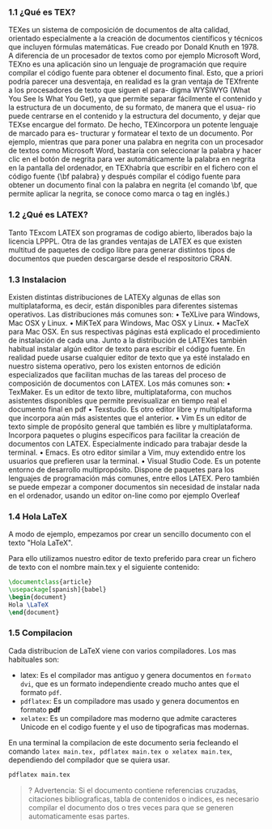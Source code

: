 ### 1.1 ¿Qué es TEX?
TEXes un sistema de composición de documentos de alta calidad, orientado especialmente
a la creación de documentos científicos y técnicos que incluyen fórmulas matemáticas.
Fue creado por Donald Knuth en 1978.
A diferencia de un procesador de textos como por ejemplo Microsoft Word, TEXno es
una aplicación sino un lenguaje de programación que require compilar el código fuente
para obtener el documento final. Esto, que a priori podría parecer una desventaja, en
realidad es la gran ventaja de TEXfrente a los procesadores de texto que siguen el para-
digma WYSIWYG (What You See Is What You Get), ya que permite separar fácilmente
el contenido y la estructura de un documento, de su formato, de manera que el usua-
rio puede centrarse en el contenido y la estructura del documento, y dejar que TEXse
encargue del formato. De hecho, TEXincorpora un potente lenguaje de marcado para es-
tructurar y formatear el texto de un documento. Por ejemplo, mientras que para poner
una palabra en negrita con un procesador de textos como Microsoft Word, bastaría con
seleccionar la palabra y hacer clic en el botón de negrita para ver automáticamente la
palabra en negrita en la pantalla del ordenador, en TEXhabría que escribir en el fichero
con el código fuente {\bf palabra} y después compilar el código fuente para obtener
un documento final con la palabra en negrita (el comando \bf, que permite aplicar la
negrita, se conoce como marca o tag en inglés.)

### 1.2 ¿Qué es LATEX?

Tanto TExcom LATEX son programas de codigo abierto, liberados bajo la licencia LPPPL.
Otra de las grandes ventajas de LATEX es que existen multitud de paquetes de codigo libre para generar distintos tipos de documentos que pueden descargarse desde el respositorio CRAN.

### 1.3 Instalacion 

Existen distintas distribuciones de LATEXy algunas de ellas son multiplataforma, es decir,
están disponibles para diferentes sistemas operativos. Las distribuciones más comunes
son:
• TeXLive para Windows, Mac OSX y Linux.
• MiKTeX para Windows, Mac OSX y Linux.
• MacTeX para Mac OSX.
En sus respectivas páginas está explicado el procedimiento de instalación de cada una.
Junto a la distribución de LATEXes también habitual instalar algún editor de texto para
escribir el código fuente. En realidad puede usarse cualquier editor de texto que ya esté
instalado en nuestro sistema operativo, pero los existen entornos de edición especializados
que facilitan muchas de las tareas del proceso de composición de documentos con LATEX.
Los más comunes son:
• TexMaker. Es un editor de texto libre, multiplataforma, con muchos asistentes
disponibles que permite previsualizar en tiempo real el documento final en pdf
• Texstudio. Es otro editor libre y multiplataforma que incorpora aún más asistentes
que el anterior.
• Vim Es un editor de texto simple de propósito general que también es libre y
multiplataforma. Incorpora paquetes o plugins específicos para facilitar la creación
de documentos con LATEX. Especialmente indicado para trabajar desde la terminal.
• Emacs. Es otro editor similar a Vim, muy extendido entre los usuarios que prefieren
usar la terminal.
• Visual Studio Code. Es un potente entorno de desarrollo multipropósito. Dispone
de paquetes para los lenguajes de programación más comunes, entre ellos LATEX.
Pero también se puede empezar a componer documentos sin necesidad de instalar nada
en el ordenador, usando un editor on-line como por ejemplo Overleaf

### 1.4 Hola LaTeX

A modo de ejemplo, empezamos por crear un sencillo documento con el texto "Hola LaTeX".

Para ello utilizamos nuestro editor de texto preferido para crear un fichero de texto con el nombre main.tex y el siguiente contenido:

```tex
\documentclass{article}
\usepackage[spanish]{babel}
\begin{document}
Hola \LaTeX
\end{document}
```

### 1.5 Compilacion

Cada distribucion de LaTeX viene con varios compiladores. Los mas habituales son:

- latex: Es el compilador mas antiguo y genera documentos en `formato dvi`, que es un formato independiente creado mucho antes que el formato `pdf`.
- `pdflatex`: Es un compiladore mas usado y genera documentos en formato **pdf**
- `xelatex`: Es un compiladore mas moderno que admite caracteres Unicode en el codigo fuente y el uso de tipograficas mas modernas.

En una terminal la compilacion de este documento seria fecleando el comando `latex main.tex, pdflatex main.tex o xelatex main.tex`, dependiendo del compilador que se quiera usar.

```tex
pdflatex main.tex
```

> ? Advertencia: Si el documento contiene referencias cruzadas, citaciones bibliograficas, tabla de contenidos o indices, es necesario compilar el documento dos o tres veces para que se generen automaticamente esas partes.


